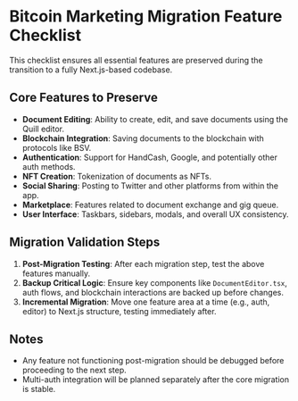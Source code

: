 # Bitcoin Marketing Migration Feature Checklist

This checklist ensures all essential features are preserved during the transition to a fully Next.js-based codebase.

## Core Features to Preserve
- **Document Editing**: Ability to create, edit, and save documents using the Quill editor.
- **Blockchain Integration**: Saving documents to the blockchain with protocols like BSV.
- **Authentication**: Support for HandCash, Google, and potentially other auth methods.
- **NFT Creation**: Tokenization of documents as NFTs.
- **Social Sharing**: Posting to Twitter and other platforms from within the app.
- **Marketplace**: Features related to document exchange and gig queue.
- **User Interface**: Taskbars, sidebars, modals, and overall UX consistency.

## Migration Validation Steps
1. **Post-Migration Testing**: After each migration step, test the above features manually.
2. **Backup Critical Logic**: Ensure key components like `DocumentEditor.tsx`, auth flows, and blockchain interactions are backed up before changes.
3. **Incremental Migration**: Move one feature area at a time (e.g., auth, editor) to Next.js structure, testing immediately after.

## Notes
- Any feature not functioning post-migration should be debugged before proceeding to the next step.
- Multi-auth integration will be planned separately after the core migration is stable.
